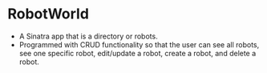 # RobotWorld
* A Sinatra app that is a directory or robots. 
* Programmed with CRUD functionality so that the user can see all robots, see one specific robot, edit/update a robot, create a robot, and delete a robot.
